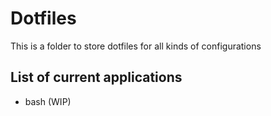 # Dotfiles
This is a folder to store dotfiles for all kinds of configurations
## List of current applications
* bash (WIP)
